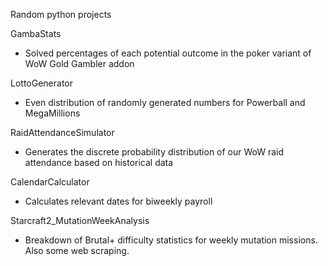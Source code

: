 Random python projects

GambaStats
* Solved percentages of each potential outcome in the poker variant of WoW Gold Gambler addon

LottoGenerator
* Even distribution of randomly generated numbers for Powerball and MegaMillions

RaidAttendanceSimulator
* Generates the discrete probability distribution of our WoW raid attendance based on historical data

CalendarCalculator
* Calculates relevant dates for biweekly payroll

Starcraft2_MutationWeekAnalysis
* Breakdown of Brutal+ difficulty statistics for weekly mutation missions. Also some web scraping.
